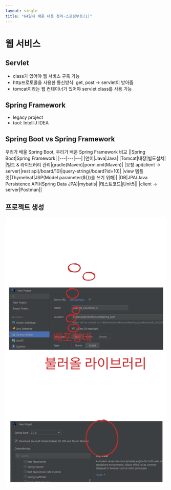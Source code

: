 ```yaml
---
layout: single
title: "64일차 배운 내용 정리-스프링부트(1)"
---
```


# 웹 서비스
## Servlet
- class가 있어야 웹 서비스 구축 가능
- http프로토콜을 사용한 통신방식: get, post -> servlet이 받아줌
- tomcat이라는 웹 컨테이너가 있어야 servlet class를 사용 가능

## Spring Framework
- legacy project
- tool: IntelliJ IDEA

## Spring Boot vs Spring Framework
우리가 배울 Spring Boot, 우리가 배운 Spring Framework 비교
  ||Spring Boot|Spring Framework|
  |---|---|---|
  |언어|Java|Java|
  |Tomcat|내장|별도설치|
  |빌드 & 라이브러리 관리|gradle(Maven)|porm.xml(Maven)|
  |요청 api(client -> server)|rest api(/board/10)|query-string(/board?id=10)|
  |view 템플릿|Thymeleaf|JSP(Model parameter(${})를 쓰기 위해)|
  |DB|JPA(Java Persistence API)(Spring Data JPA)|mybatis|
  |테스트코드|jUnit5||
  |client -> server|Postman||

## 프로젝트 생성
<img src="..\assets\images\2022-06-15-0915.excalidraw.svg">




 
